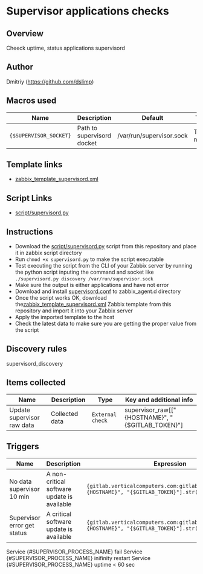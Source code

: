 # Supervisor applications checks

## Overview

Cheeck uptime, status applications supervisord



## Author

Dmitriy (https://github.com/dslimp)

## Macros used

|Name|Description|Default|Type|
|----|-----------|-------|----|
|`{$SUPERVISOR_SOCKET}`| Path to supervisord docket | /var/run/supervisor.sock | Text macro |

## Template links
- [zabbix_template_supervisord.xml](zabbix_template_supervisord.xml)

## Script Links
- [script/supervisord.py](script/supervisord.py)

## Instructions
- Download the [script/supervisord.py](script/supervisord.py) script from this repository and place it in zabbix script directory
- Run `chmod +x supervisord.py` to make the script executable
- Test executing the script from the CLI of your Zabbix server by running the python script inputing the command and socket  like `./supervisord.py discovery /var/run/supervisor.sock`
- Make sure the output is either applications and have not error
- Download and install [supervisord.conf](supervisord.conf) to zabbix_agent.d directory
- Once the script works OK, download the[zabbix_template_supervisord.xml](zabbix_template_supervisord.xml) Zabbix template from this repository and import it into your Zabbix server
- Apply the imported template to the host
- Check the latest data to make sure you are getting the proper value from the script

## Discovery rules

supervisord_discovery 

## Items collected

|Name|Description|Type|Key and additional info|
|----|-----------|----|----|
| Update supervisor raw data | Collected data | `External check` | supervisor_raw[["{HOSTNAME}", "{$GITLAB_TOKEN}"] |


## Triggers

|Name|Description|Expression|Priority|
|----|-----------|----------|--------|
| 	No data supervisor 10 min | A non-critical software update is available | `{gitlab.verticalcomputers.com:gitlab_update_check.sh["{HOSTNAME}", "{$GITLAB_TOKEN}"].str(up-to-date)}<>1` | Warning |
| Supervisor error get status | A critical software update is available | `{gitlab.verticalcomputers.com:gitlab_update_check.sh["{HOSTNAME}", "{$GITLAB_TOKEN}"].str(update asap)}=1` | High |
Service {#SUPERVISOR_PROCESS_NAME} fail
Service {#SUPERVISOR_PROCESS_NAME} inifinity restart
Service {#SUPERVISOR_PROCESS_NAME} uptime < 60 sec		
